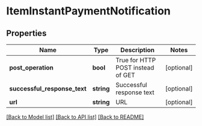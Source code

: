 # ItemInstantPaymentNotification

## Properties
Name | Type | Description | Notes
------------ | ------------- | ------------- | -------------
**post_operation** | **bool** | True for HTTP POST instead of GET | [optional] 
**successful_response_text** | **string** | Successful response text | [optional] 
**url** | **string** | URL | [optional] 

[[Back to Model list]](../README.md#documentation-for-models) [[Back to API list]](../README.md#documentation-for-api-endpoints) [[Back to README]](../README.md)


